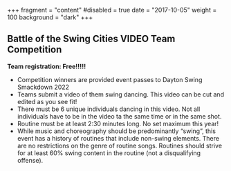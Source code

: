 +++
fragment = "content"
#disabled = true
date = "2017-10-05"
weight = 100
background = "dark"
+++

## Battle of the Swing Cities VIDEO Team Competition

**Team registration: Free!!!!!**

* Competition winners are provided event passes to Dayton Swing Smackdown 2022
* Teams submit a video of them swing dancing.  This video can be cut and edited as you see fit!
* There must be 6 unique individuals dancing in this video.  Not all individuals have to be in the video ta the same time or in the same shot.
* Routine must be at least 2:30 minutes long.  No set maximum this year!
* While music and choreography should be predominantly “swing”, this event has a history of routines that include non-swing elements. There are no restrictions on the genre of routine songs. Routines should strive for at least 60% swing content in the routine (not a disqualifying offense).

